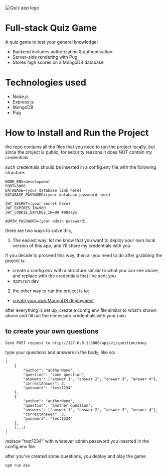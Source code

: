 ![Quiz app logo](https://quiz-app-ercj.onrender.com/img/logo.png)

# Full-stack Quiz Game

A quiz game to test your general knowledge!

- Backend includes authorization & authentication
- Server-side rendering with Pug
- Stores high scores on a MongoDB database

# Technologies used

- Node.js
- Express.js
- MongoDB
- Pug

# How to Install and Run the Project

the repo contains all the files that you need to run the project locally, but since the project is public, for security reasons it does NOT contain my credentials

such credentials should be inserted in a config.env file with the following structure:

```
NODE_ENV=development
PORT=3000
DATABASE=(your database link here)
DATABASE_PASSWORD=(your database password here)

JWT_SECRET=(your secret here)
JWT_EXPIRES_IN=90d
JWT_COOKIE_EXPIRES_IN=90 #90days

ADMIN_PASSWORD=(your admin password)
```

there are two ways to solve this,

1. The easiest way: let me know that you want to deploy your own local version of this app, and I'll share my credentials with you

If you decide to proceed this way, then all you need to do after grabbing the project is:

- create a config.env with a structure similar to what you can see above, and replace with the credentials that I've sent you
- npm run dev

2. the other way to run the project is to:

- [create your own MongoDB deployment](https://www.mongodb.com/)

after everything is set up, create a config.env file similar to what's shown above and fill out the necessary credentials with your own

## to create your own questions

```
Send POST request to http://127.0.0.1:3000/api/v1/question/many
```

type your questions and answers in the body, like so:

```
[
    {
        "author": "authorName",
        "question": "some question",
        "answers": ["answer 1", "answer 2", "answer 3", "answer 4"],
        "correctAnswer": 2,
        "password": "test1234"
    },
    {
        "author": "authorName",
        "question": "another question",
        "answers": ["answer 1", "answer 2", "answer 3", "answer 4"],
        "correctAnswer": 3,
        "password": "test1234"
    },
    (...)
]
```

replace "test1234" with whatever admin password you inserted in the config.env file

after you've created some questions, you deploy and play the game

```
npm run dev
```
